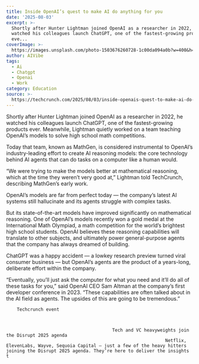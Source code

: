 ```yaml
---
title: Inside OpenAI’s quest to make AI do anything for you
date: '2025-08-03'
excerpt: >-
  Shortly after Hunter Lightman joined OpenAI as a researcher in 2022, he
  watched his colleagues launch ChatGPT, one of the fastest-growing products
  eve...
coverImage: >-
  https://images.unsplash.com/photo-1503676260728-1c00da094a0b?w=400&h=200&fit=crop&auto=format
author: AIVibe
tags:
  - Ai
  - Chatgpt
  - Openai
  - Work
category: Education
source: >-
  https://techcrunch.com/2025/08/03/inside-openais-quest-to-make-ai-do-anything-for-you/
---
```

Shortly after Hunter Lightman joined OpenAI as a researcher in 2022, he watched his colleagues launch ChatGPT, one of the fastest-growing products ever. Meanwhile, Lightman quietly worked on a team teaching OpenAI’s models to solve high school math competitions. 

Today that team, known as MathGen, is considered instrumental to OpenAI’s industry-leading effort to create AI reasoning models: the core technology behind AI agents that can do tasks on a computer like a human would.


	
	




	
	



“We were trying to make the models better at mathematical reasoning, which at the time they weren’t very good at,” Lightman told TechCrunch, describing MathGen’s early work.

OpenAI’s models are far from perfect today — the company’s latest AI systems still hallucinate and its agents struggle with complex tasks.


	
	




	
	



But its state-of-the-art models have improved significantly on mathematical reasoning. One of OpenAI’s models recently won a gold medal at the International Math Olympiad, a math competition for the world’s brightest high school students. OpenAI believes these reasoning capabilities will translate to other subjects, and ultimately power general-purpose agents that the company has always dreamed of building.

ChatGPT was a happy accident — a lowkey research preview turned viral consumer business — but OpenAI’s agents are the product of a years-long, deliberate effort within the company. 

“Eventually, you’ll just ask the computer for what you need and it’ll do all of these tasks for you,” said OpenAI CEO Sam Altman at the company’s first developer conference in 2023. “These capabilities are often talked about in the AI field as agents. The upsides of this are going to be tremendous.”

	
		
					
		Techcrunch event
		
			
				
											Tech and VC heavyweights join the Disrupt 2025 agenda
																Netflix, ElevenLabs, Wayve, Sequoia Capital — just a few of the heavy hitters joining the Disrupt 2025 agenda. They’re here to deliver the insights t
